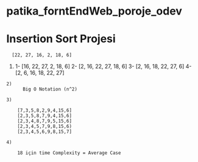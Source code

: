 # patika_forntEndWeb_poroje_odev

# Insertion Sort Projesi


      [22, 27, 16, 2, 18, 6]

   1)     
         1- [16, 22, 27, 2, 18, 6]
         2- [2, 16, 22, 27, 18, 6]
         3- [2, 16, 18, 22, 27, 6]
         4- [2, 6, 16, 18, 22, 27]
         
    2)
          Big O Notation (n^2)
      
    3)
    
        [7,3,5,8,2,9,4,15,6]
        [2,3,5,8,7,9,4,15,6]
        [2,3,4,8,7,9,5,15,6]
        [2,3,4,5,7,9,8,15,6)
        [2,3,4,5,6,9,8,15,7]
        
    4)
    
        18 için time Complexity = Average Case

